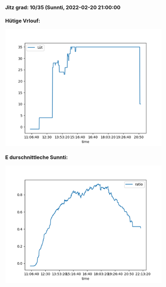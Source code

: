 ### Jitz grad: 10/35 (Sunnti, 2022-02-20 21:00:00

### Hütige Vrlouf:
![Graph](Today.png)

### E durschnittleche Sunnti:
![Graph](Sunnti.png)
